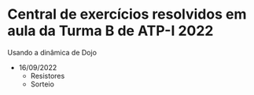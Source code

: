 # Central de exercícios resolvidos em aula da Turma B de ATP-I 2022

Usando a dinâmica de Dojo

- 16/09/2022
  - Resistores
  - Sorteio